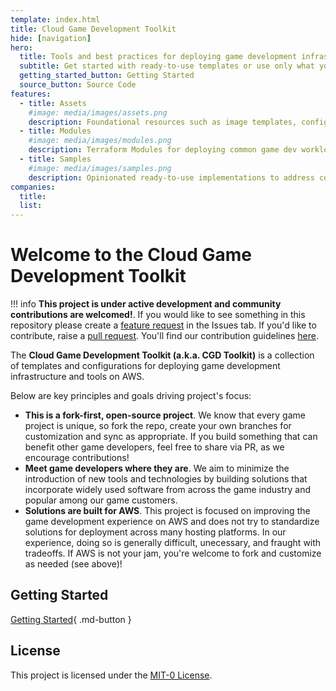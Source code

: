 ```yaml
---
template: index.html
title: Cloud Game Development Toolkit
hide: [navigation]
hero:
  title: Tools and best practices for deploying game development infrastructure on AWS
  subtitle: Get started with ready-to-use templates or use only what you need
  getting_started_button: Getting Started
  source_button: Source Code
features:
  - title: Assets
    #image: media/images/assets.png
    description: Foundational resources such as image templates, configurations scripts, and CI/CD pipeline definitions for game development.
  - title: Modules
    #image: media/images/modules.png
    description: Terraform Modules for deploying common game dev workloads with best-practices by default.
  - title: Samples
    #image: media/images/samples.png
    description: Opinionated ready-to-use implementations to address common use cases for expedited game studio setup and battle-tested scenarios from the community.
companies:
  title:
  list:
---
```


# Welcome to the Cloud Game Development Toolkit

!!! info
    **This project is under active development and community contributions are welcomed!**. If you would like to see something in this repository please create a <a href="https://github.com/aws-games/cloud-game-development-toolkit/issues/new?assignees=&labels=feature-request&projects=&template=feature_request.yml&title=Feature+request%3A+TITLE" target="_blank">feature request</a> in the Issues tab. If you'd like to contribute, raise a <a href="https://github.com/aws-games/cloud-game-development-toolkit/pulls/" target="_blank">pull request</a>. You'll find our contribution guidelines [here](./contributing.md).

The **Cloud Game Development Toolkit (a.k.a. CGD Toolkit)** is a collection of templates and configurations for deploying game development infrastructure and tools on AWS.

Below are key principles and goals driving project's focus:

- **This is a fork-first, open-source project**. We know that every game project is unique, so fork the repo, create your own branches for customization and sync as appropriate. If you build something that can benefit other game developers, feel free to share via PR, as we encourage contributions!
- **Meet game developers where they are**. We aim to minimize the introduction of new tools and technologies by building solutions that incorporate widely used software from across the game industry and popular among our game customers.
- **Solutions are built for AWS**. This project is focused on improving the game development experience on AWS and does not try to standardize solutions for deployment across many hosting platforms. In our experience, doing so is generally difficult, unecessary, and fraught with tradeoffs. If AWS is not your jam, you're welcome to fork and customize as needed (see above)!

## Getting Started

[Getting Started](./getting-started.md){ .md-button  }

## License

This project is licensed under the [MIT-0 License](https://github.com/aws-games/cloud-game-development-toolkit/blob/main/LICENSE).

